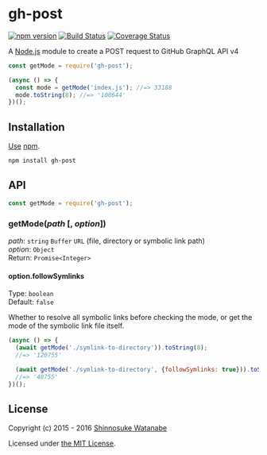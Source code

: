 # gh-post

[![npm version](https://img.shields.io/npm/v/gh-post.svg)](https://www.npmjs.com/package/gh-post)
[![Build Status](https://travis-ci.org/shinnn/gh-post.svg?branch=master)](https://travis-ci.org/shinnn/gh-post)
[![Coverage Status](https://img.shields.io/coveralls/shinnn/gh-post.svg)](https://coveralls.io/github/shinnn/gh-post?branch=master)

A [Node.js](https://nodejs.org/) module to create a POST request to GitHub GraphQL API v4

```javascript
const getMode = require('gh-post');

(async () => {
  const mode = getMode('index.js'); //=> 33188
  mode.toString(8); //=> '100644'
})();
```

## Installation

[Use](https://docs.npmjs.com/cli/install) [npm](https://docs.npmjs.com/getting-started/what-is-npm).

```
npm install gh-post
```

## API

```javascript
const getMode = require('gh-post');
```

### getMode(*path* [, *option*])

*path*: `string` `Buffer` `URL` (file, directory or symbolic link path)  
*option*: `Object`  
Return: `Promise<Integer>`

#### option.followSymlinks

Type: `boolean`  
Default: `false`

Whether to resolve all symbolic links before checking the mode, or get the mode of the symbolic link file itself.

```javascript
(async () => {
  (await getMode('./symlink-to-directory')).toString(8);
  //=> '120755'

  (await getMode('./symlink-to-directory', {followSymlinks: true})).toString(8);
  //=> '40755'
})();
```

## License

Copyright (c) 2015 - 2016 [Shinnosuke Watanabe](https://github.com/shinnn)

Licensed under [the MIT License](./LICENSE).
